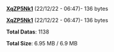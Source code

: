 [**XqZP5Nk1**](/data/XqZP5Nk1.txt) (22/12/22 - 06:47)- 136 bytes

[**XqZP5Nk1**](/data/XqZP5Nk1.txt) (22/12/22 - 06:47)- 136 bytes

**Total Datas**: 1138

**Total Size**: 6.95 MB / 6.9 MB